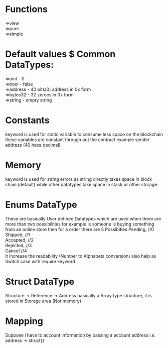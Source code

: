  # Functions
 =>view<br>
 =>pure<br>
 =>simple<br>
 # Default values $ Common DataTypes:
 =>uint - 0<br>
 =>bool - false<br>
 =>address - 40 bits(0) address in 0x form<br>
 =>bytes32 - 32 zeroes in 0x form<br>
 =>string - empty string<br>
# Constants
 keyword is used for static variable to consume less space on the blockchain these variables are constant through out the contract example sender address (40 hexa decimal)
# Memory
 keyword is used for string errors as string directly takes space in block chain (default) while other datatypes take space in stack or other storage.
# Enums DataType
 These are basically User defined Datatypes which are used when there are more than two possibilities for example is someone is buying something from an online store then for a order there are 5 Possibities 
        Pending, //0<br>
        Shipped, //1<br>
        Accepted, //2<br>
        Rejected, //3<br>
        Cancel //4<br>
 It Increase the readability (Number to Alphabets conversion)
 also help as Switch case with require keyword
# Struct DataType
 Structure -> Reference -> Address
 basically a Array type structure, it is stored in Storage area (Not memory)
# Mapping
Suppose i have to  account information by passing a account address i.e. address -> struct{}